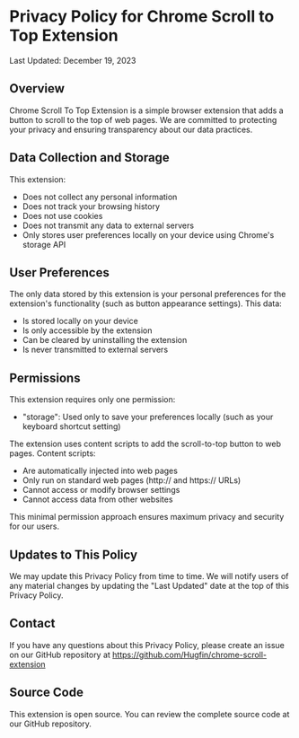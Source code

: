 # Privacy Policy for Chrome Scroll to Top Extension

Last Updated: December 19, 2023

## Overview
Chrome Scroll To Top Extension is a simple browser extension that adds a button to scroll to the top of web pages. We are committed to protecting your privacy and ensuring transparency about our data practices.

## Data Collection and Storage
This extension:
- Does not collect any personal information
- Does not track your browsing history
- Does not use cookies
- Does not transmit any data to external servers
- Only stores user preferences locally on your device using Chrome's storage API

## User Preferences
The only data stored by this extension is your personal preferences for the extension's functionality (such as button appearance settings). This data:
- Is stored locally on your device
- Is only accessible by the extension
- Can be cleared by uninstalling the extension
- Is never transmitted to external servers

## Permissions
This extension requires only one permission:
- "storage": Used only to save your preferences locally (such as your keyboard shortcut setting)

The extension uses content scripts to add the scroll-to-top button to web pages. Content scripts:
- Are automatically injected into web pages
- Only run on standard web pages (http:// and https:// URLs)
- Cannot access or modify browser settings
- Cannot access data from other websites

This minimal permission approach ensures maximum privacy and security for our users.

## Updates to This Policy
We may update this Privacy Policy from time to time. We will notify users of any material changes by updating the "Last Updated" date at the top of this Privacy Policy.

## Contact
If you have any questions about this Privacy Policy, please create an issue on our GitHub repository at https://github.com/Hugfin/chrome-scroll-extension

## Source Code
This extension is open source. You can review the complete source code at our GitHub repository.
